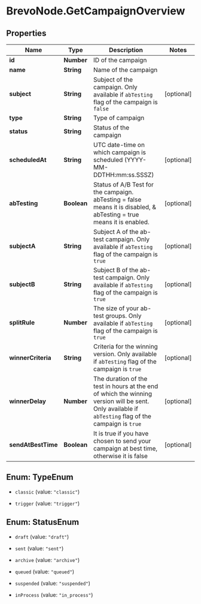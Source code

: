 # BrevoNode.GetCampaignOverview

## Properties
Name | Type | Description | Notes
------------ | ------------- | ------------- | -------------
**id** | **Number** | ID of the campaign | 
**name** | **String** | Name of the campaign | 
**subject** | **String** | Subject of the campaign. Only available if `abTesting` flag of the campaign is `false` | [optional] 
**type** | **String** | Type of campaign | 
**status** | **String** | Status of the campaign | 
**scheduledAt** | **String** | UTC date-time on which campaign is scheduled (YYYY-MM-DDTHH:mm:ss.SSSZ) | [optional] 
**abTesting** | **Boolean** | Status of A/B Test for the campaign. abTesting = false means it is disabled, & abTesting = true means it is enabled. | [optional] 
**subjectA** | **String** | Subject A of the ab-test campaign. Only available if `abTesting` flag of the campaign is `true` | [optional] 
**subjectB** | **String** | Subject B of the ab-test campaign. Only available if `abTesting` flag of the campaign is `true` | [optional] 
**splitRule** | **Number** | The size of your ab-test groups. Only available if `abTesting` flag of the campaign is `true` | [optional] 
**winnerCriteria** | **String** | Criteria for the winning version. Only available if `abTesting` flag of the campaign is `true` | [optional] 
**winnerDelay** | **Number** | The duration of the test in hours at the end of which the winning version will be sent. Only available if `abTesting` flag of the campaign is `true` | [optional] 
**sendAtBestTime** | **Boolean** | It is true if you have chosen to send your campaign at best time, otherwise it is false | [optional] 


<a name="TypeEnum"></a>
## Enum: TypeEnum


* `classic` (value: `"classic"`)

* `trigger` (value: `"trigger"`)




<a name="StatusEnum"></a>
## Enum: StatusEnum


* `draft` (value: `"draft"`)

* `sent` (value: `"sent"`)

* `archive` (value: `"archive"`)

* `queued` (value: `"queued"`)

* `suspended` (value: `"suspended"`)

* `inProcess` (value: `"in_process"`)




